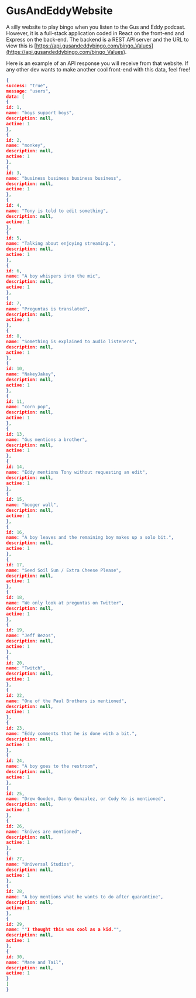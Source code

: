 # GusAndEddyWebsite

A silly website to play bingo when you listen to the Gus and Eddy podcast. However, it is a full-stack application coded in React on the front-end and Express on the back-end. The backend is a REST API server and the URL to view this is [https://api.gusandeddybingo.com/bingo_Values](https://api.gusandeddybingo.com/bingo_Values).

Here is an example of an API response you will receive from that website. If any other dev wants to make another cool front-end with this data, feel free!

```json
{
success: "true",
message: "users",
data: [
{
id: 1,
name: "boys support boys",
description: null,
active: 1
},
{
id: 2,
name: "monkey",
description: null,
active: 1
},
{
id: 3,
name: "business business business business",
description: null,
active: 1
},
{
id: 4,
name: "Tony is told to edit something",
description: null,
active: 1
},
{
id: 5,
name: "Talking about enjoying streaming.",
description: null,
active: 1
},
{
id: 6,
name: "A boy whispers into the mic",
description: null,
active: 1
},
{
id: 7,
name: "Preguntas is translated",
description: null,
active: 1
},
{
id: 8,
name: "Something is explained to audio listeners",
description: null,
active: 1
},
{
id: 10,
name: "NakeyJakey",
description: null,
active: 1
},
{
id: 11,
name: "corn pop",
description: null,
active: 1
},
{
id: 13,
name: "Gus mentions a brother",
description: null,
active: 1
},
{
id: 14,
name: "Eddy mentions Tony without requesting an edit",
description: null,
active: 1
},
{
id: 15,
name: "booger wall",
description: null,
active: 1
},
{
id: 16,
name: "A boy leaves and the remaining boy makes up a solo bit.",
description: null,
active: 1
},
{
id: 17,
name: "Seed Soil Sun / Extra Cheese Please",
description: null,
active: 1
},
{
id: 18,
name: "We only look at preguntas on Twitter",
description: null,
active: 1
},
{
id: 19,
name: "Jeff Bezos",
description: null,
active: 1
},
{
id: 20,
name: "Twitch",
description: null,
active: 1
},
{
id: 22,
name: "One of the Paul Brothers is mentioned",
description: null,
active: 1
},
{
id: 23,
name: "Eddy comments that he is done with a bit.",
description: null,
active: 1
},
{
id: 24,
name: "A boy goes to the restroom",
description: null,
active: 1
},
{
id: 25,
name: "Drew Gooden, Danny Gonzalez, or Cody Ko is mentioned",
description: null,
active: 1
},
{
id: 26,
name: "knives are mentioned",
description: null,
active: 1
},
{
id: 27,
name: "Universal Studios",
description: null,
active: 1
},
{
id: 28,
name: "A boy mentions what he wants to do after quarantine",
description: null,
active: 1
},
{
id: 29,
name: ""I thought this was cool as a kid."",
description: null,
active: 1
},
{
id: 30,
name: "Mane and Tail",
description: null,
active: 1
}
]
}
```
